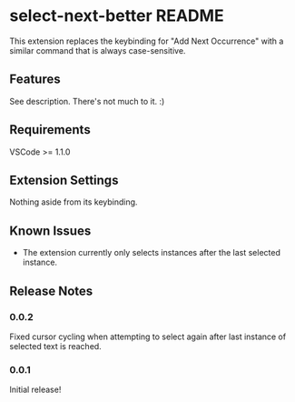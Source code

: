 # select-next-better README

This extension replaces the keybinding for "Add Next Occurrence" with a similar command that is always case-sensitive.

## Features

See description. There's not much to it. :)

## Requirements

VSCode >= 1.1.0

## Extension Settings

Nothing aside from its keybinding.

## Known Issues

- The extension currently only selects instances after the last selected instance.

## Release Notes

### 0.0.2

Fixed cursor cycling when attempting to select again after last instance of selected text is reached.

### 0.0.1

Initial release!